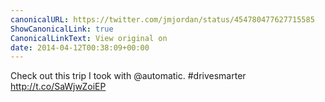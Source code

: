 ```yaml
---
canonicalURL: https://twitter.com/jmjordan/status/454780477627715585
ShowCanonicalLink: true
CanonicalLinkText: View original on
date: 2014-04-12T00:38:09+00:00
---
```

Check out this trip I took with @automatic. #drivesmarter http://t.co/SaWjwZoiEP